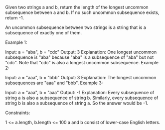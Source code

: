 Given two strings a and b, return the length of the longest uncommon subsequence between a and b. If no such uncommon subsequence exists, return -1.

An uncommon subsequence between two strings is a string that is a 
subsequence
 of exactly one of them.

 

Example 1:

Input: a = "aba", b = "cdc"
Output: 3
Explanation: One longest uncommon subsequence is "aba" because "aba" is a subsequence of "aba" but not "cdc".
Note that "cdc" is also a longest uncommon subsequence.
Example 2:

Input: a = "aaa", b = "bbb"
Output: 3
Explanation: The longest uncommon subsequences are "aaa" and "bbb".
Example 3:

Input: a = "aaa", b = "aaa"
Output: -1
Explanation: Every subsequence of string a is also a subsequence of string b. Similarly, every subsequence of string b is also a subsequence of string a. So the answer would be -1.
 

Constraints:

1 <= a.length, b.length <= 100
a and b consist of lower-case English letters.
